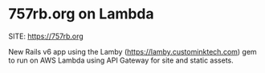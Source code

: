
# 757rb.org on Lambda

SITE: https://757rb.org

New Rails v6 app using the Lamby (https://lamby.custominktech.com) gem to run on AWS Lambda using API Gateway for site and static assets.

